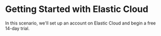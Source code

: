 # Getting Started with Elastic Cloud

In this scenario, we'll set up an account on Elastic Cloud and begin a free 14-day trial.